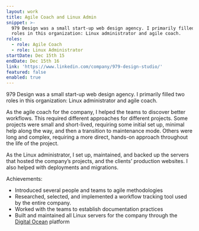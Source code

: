 ```yaml
---
layout: work
title: Agile Coach and Linux Admin
snippet: >-
  979 Design was a small start-up web design agency. I primarily filled two
  roles in this organization: Linux administrator and agile coach.
roles:
  - role: Agile Coach
  - role: Linux Administrator
startDate: Dec 15th 15
endDate: Dec 15th 16
link: 'https://www.linkedin.com/company/979-design-studio/'
featured: false
enabled: true
---
```

979 Design was a small start-up web design agency. I primarily filled two roles in this organization: Linux administrator and agile coach.

As the agile coach for the company, I helped the teams to discover better workflows. This required different approaches for different projects. Some projects were small and short-lived, requiring some initial set up, minimal help along the way, and then a transition to maintenance mode. Others were long and complex, requiring a more direct, hands-on approach throughout the life of the project. 

As the Linux administrator, I set up, maintained, and backed up the servers that hosted the company’s projects, and the clients’ production websites. I also helped with deployments and migrations.

Achievements:

* Introduced several people and teams to agile methodologies
* Researched, selected, and implemented a workflow tracking tool used by the entire company.
* Worked with the teams to establish documentation practices
* Built and maintained all Linux servers for the company through the [Digital Ocean](https://www.digitalocean.com/) platform
